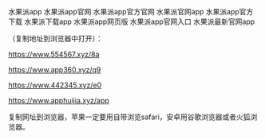 水果派app
水果派app官网
水果派app官方官网
水果派官网app
水果派app官方下载
水果派下载app
水果派app网页版
水果派app官网入口
水果派最新官网app
 
（复制地址到浏览器中打开）：

https://www.554567.xyz/8a

https://www.app360.xyz/q9

https://www.442345.xyz/e0

https://www.apphuijia.xyz/app

复制网址到浏览器，苹果一定要用自带浏览safari，安卓用谷歌浏览器或者火狐浏览器。
